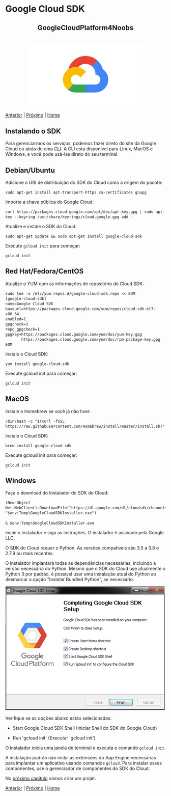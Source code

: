 # Google Cloud SDK

<p align="center">
  <h2 align="center">GoogleCloudPlatform4Noobs</h2>
  <h1 align="center"><img src="../.github/gcp.png" alt="Imagem da linguagem" width="360"></h1>
</p>

[Anterior](./1.2-Conceitos.md) | [Próximo](./1.4-Projeto.md) | [Home](../README.md)

## Instalando o SDK

Para gerenciarmos os serviços, podemos fazer direto do site da Google Cloud ou atrás de uma [CLI](https://cloud.google.com/sdk). A CLI esta disponível para Linux, MacOS e Windows, e você pode usá-las direto do seu terminal.

## Debian/Ubuntu

Adicione o URI de distribuição do SDK do Cloud como a origem do pacote:

```shell
sudo apt-get install apt-transport-https ca-certificates gnupg
```

Importe a chave pública do Google Cloud:

```shell
curl https://packages.cloud.google.com/apt/doc/apt-key.gpg | sudo apt-key --keyring /usr/share/keyrings/cloud.google.gpg add -
```

Atualize e instale o SDK do Cloud:

```shell
sudo apt-get update && sudo apt-get install google-cloud-sdk
```

Execute `gcloud init` para começar:

```shell
gcloud init
```

## Red Hat/Fedora/CentOS

Atualize o YUM com as informações de repositório do Cloud SDK:

```shell
sudo tee -a /etc/yum.repos.d/google-cloud-sdk.repo << EOM
[google-cloud-sdk]
name=Google Cloud SDK
baseurl=https://packages.cloud.google.com/yum/repos/cloud-sdk-el7-x86_64
enabled=1
gpgcheck=1
repo_gpgcheck=1
gpgkey=https://packages.cloud.google.com/yum/doc/yum-key.gpg
       https://packages.cloud.google.com/yum/doc/rpm-package-key.gpg
EOM
````

Instale o Cloud SDK:

```shell
yum install google-cloud-sdk
```

Execute gcloud init para começar:

```shell
gcloud init
```

## MacOS

Instale o Homebrew se você já não tiver:

```shell
/bin/bash -c "$(curl -fsSL https://raw.githubusercontent.com/Homebrew/install/master/install.sh)"
```

Instale o Cloud SDK:

```shell
brew install google-cloud-sdk
```

Execute gcloud init para começar:

```shell
gcloud init
```

## Windows

Faça o download do Instalador do SDK do Cloud:

```shell
(New-Object Net.WebClient).DownloadFile("https://dl.google.com/dl/cloudsdk/channels/rapid/GoogleCloudSDKInstaller.exe", "$env:Temp\GoogleCloudSDKInstaller.exe")

& $env:Temp\GoogleCloudSDKInstaller.exe
```

Inicie o instalador e siga as instruções. O instalador é assinado pela Google LLC.

O SDK do Cloud requer o Python. As versões compatíveis são 3.5 a 3.8 e 2.7.9 ou mais recentes.

O instalador implantará todas as dependências necessárias, incluindo a versão necessária do Python. Mesmo que o SDK do Cloud use atualmente o Python 3 por padrão, é possível usar uma instalação atual do Python ao desmarcar a opção "Instalar Bundled Python", se necessário.

![Windows](images/windows-installer-prompt.png)

Verifique se as opções abaixo estão selecionadas:

- Start Google Cloud SDK Shell (Iniciar Shell do SDK do Google Cloud)

- Run 'gcloud init' (Executar 'gcloud init')

O instalador inicia uma janela de terminal e executa o comando `gcloud init`.

A instalação padrão não inclui as extensões do App Engine necessárias para implantar um aplicativo usando comandos `gcloud`. Para instalar esses componentes, use o gerenciador de componentes do SDK do Cloud.

No [próximo capítulo](./1.4-Projeto.md) vamos criar um projet.

[Anterior](./1.2-Conceitos.md) | [Próximo](./1.4-Projeto.md) | [Home](../README.md)
